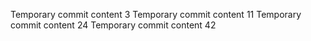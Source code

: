 Temporary commit content 3
Temporary commit content 11
Temporary commit content 24
Temporary commit content 42
